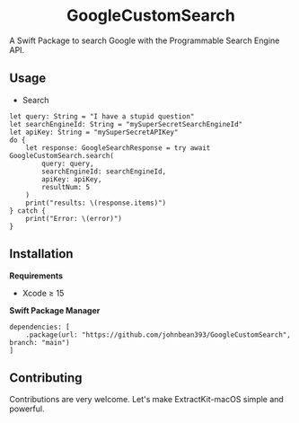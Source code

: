 <h1 align="center">GoogleCustomSearch</h1>

A Swift Package to search Google with the Programmable Search Engine API.

## Usage

- Search

```
let query: String = "I have a stupid question"
let searchEngineId: String = "mySuperSecretSearchEngineId"
let apiKey: String = "mySuperSecretAPIKey"
do {
	let response: GoogleSearchResponse = try await GoogleCustomSearch.search(
		query: query,
		searchEngineId: searchEngineId,
		apiKey: apiKey,
		resultNum: 5
	)
	print("results: \(response.items)")
} catch {
	print("Error: \(error)")
}
```

## Installation

**Requirements**
- Xcode ≥ 15

**Swift Package Manager**
```
dependencies: [
	.package(url: "https://github.com/johnbean393/GoogleCustomSearch", branch: "main")
]
```

## Contributing

Contributions are very welcome. Let's make ExtractKit-macOS simple and powerful.
